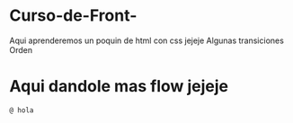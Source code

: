# Curso-de-Front-
Aqui aprenderemos un poquin de html con css jejeje
Algunas transiciones 
Orden
# Aqui dandole mas flow jejeje
    @ hola